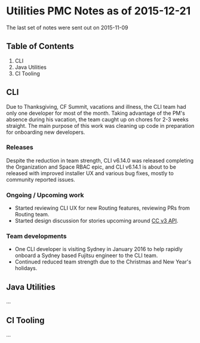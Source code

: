 # Utilities PMC Notes as of 2015-12-21

The last set of notes were sent out on 2015-11-09


## Table of Contents

1. CLI
2. Java Utilities
3. CI Tooling


## CLI

Due to Thanksgiving, CF Summit, vacations and illness, the CLI team had only one developer for most of the month.
Taking advantage of the PM's absence during his vacation, the team caught up on chores for 2-3 weeks straight. The main purpose of this work was cleaning up code in preparation for onboarding new developers.


### Releases

Despite the reduction in team strength, CLI v6.14.0 was released completing the Organization and Space RBAC epic,
and CLI v6.14.1 is about to be released with improved installer UX and various bug fixes, mostly to community reported issues.


### Ongoing / Upcoming work

* Started reviewing CLI UX for new Routing features, reviewing PRs from Routing team.
* Started design discussion for stories upcoming around [CC v3 API](https://www.pivotaltracker.com/epic/show/2088038).


### Team developments

* One CLI developer is visiting Sydney in January 2016 to help rapidly onboard a Sydney based Fujitsu engineer to the CLI team.
* Continued reduced team strength due to the Christmas and New Year's holidays.


## Java Utilities

...

## CI Tooling

...
